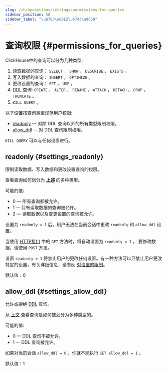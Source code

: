 ```yaml
---
slug: /zh/operations/settings/permissions-for-queries
sidebar_position: 58
sidebar_label: "\u67E5\u8BE2\u6743\u9650"
---
```


# 查询权限 {#permissions_for_queries}

ClickHouse中的查询可以分为几种类型:

1.  读取数据的查询： `SELECT` ， `SHOW` ， `DESCRIBE` ， `EXISTS` 。
2.  写入数据的查询： `INSERT` ， `OPTIMIZE` 。
3.  更改设置的查询： `SET` ， `USE` 。
4.  [DDL](https://zh.wikipedia.org/zh-cn/数据定义语言) 查询: `CREATE` ， `ALTER` ， `RENAME` ， `ATTACH` ， `DETACH` ， `DROP` ， `TRUNCATE` 。
5.  `KILL QUERY` 。

以下设置按查询类型规范用户权限:

-   [readonly](#settings_readonly) — 对除 DDL 查询以外的所有类型限制权限。
-   [allow_ddl](#settings_allow_ddl) —  对 DDL 查询限制权限。

`KILL QUERY` 可以与任何设置进行。

## readonly {#settings_readonly}

限制读取数据、写入数据和更改设置查询的权限。

查看查询如何划分为 **[上述](/docs/en/operations/settings/permissions-for-queries)** 的多种类型。

可能的值:

-   0 — 所有查询都被允许。
-   1 — 只有读取数据的查询被允许。
-   2 — 读取数据以及变更设置的查询被允许。

设置为 `readonly = 1` 后，用户无法在当前会话中更改 `readonly` 和 `allow_ddl` 设置。

当使用 [HTTP接口](../../interfaces/http.md) 中的 `GET` 方法时，将自动设置为 `readonly = 1` 。 要修改数据，请使用 `POST` 方法。

设置 `readonly = 1` 将禁止用户的更改任何设置。有一种方法可以只禁止用户更改特定的设置，有关详细信息，请参阅 [对设置的限制](constraints-on-settings.md)。

默认值：0

## allow_ddl {#settings_allow_ddl}

允许或拒绝 [DDL](https://zh.wikipedia.org/zh-cn/数据定义语言) 查询。

从 [上文](/docs/zh/operations/settings/permissions-for-queries) 查看查询是如何被划分为多种类型的。

可能的值:

-   0 — DDL 查询不被允许。
-   1 — DDL 查询被允许。

如果对当前会话 `allow_ddl = 0` ，你就不能执行 `SET allow_ddl = 1` 。

默认值：1
